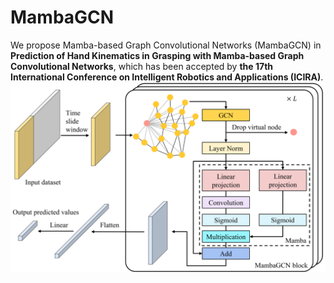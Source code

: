 # MambaGCN

We propose Mamba-based Graph Convolutional Networks (MambaGCN) in **Prediction of Hand Kinematics in Grasping with Mamba-based Graph Convolutional Networks**, which has been accepted by **the 17th International Conference on Intelligent Robotics and Applications (ICIRA)**.
<img src="structure.png"/>
